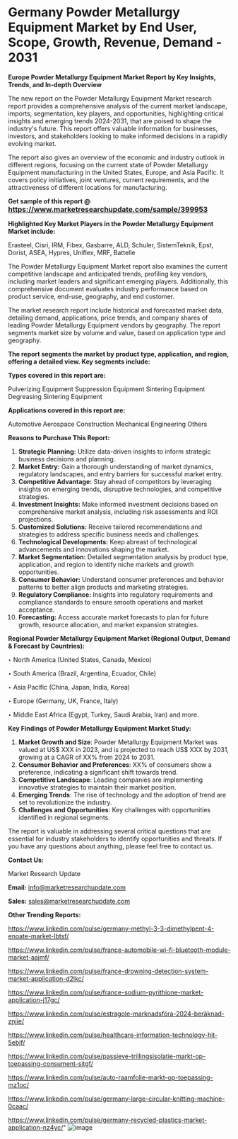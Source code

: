 # Germany Powder Metallurgy Equipment Market by End User, Scope, Growth, Revenue, Demand - 2031

<strong>Europe Powder Metallurgy Equipment Market Report by Key Insights, Trends, and In-depth Overview</strong>

The new report on the Powder Metallurgy Equipment Market research report provides a comprehensive analysis of the current market landscape, imports, segmentation, key players, and opportunities, highlighting critical insights and emerging trends 2024-2031,</strong> that are poised to shape the industry's future. This report offers valuable information for businesses, investors, and stakeholders looking to make informed decisions in a rapidly evolving market.

The report also gives an overview of the economic and industry outlook in different regions, focusing on the current state of Powder Metallurgy Equipment manufacturing in the United States, Europe, and Asia Pacific. It covers policy initiatives, joint ventures, current requirements, and the attractiveness of different locations for manufacturing.

<strong>Get sample of this report @ <a href=https://www.marketresearchupdate.com/sample/399953><font size=3 color=#0000ff>https://www.marketresearchupdate.com/sample/399953</font></a></strong>

<strong>Highlighted Key Market Players in the Powder Metallurgy Equipment Market include:</strong>

Erasteel, Cisri, IRM, Fibex, Gasbarre, ALD, Schuler, SistemTeknik, Epst, Dorist, ASEA, Hypres, Uniflex, MRF, Battelle

The Powder Metallurgy Equipment Market report also examines the current competitive landscape and anticipated trends, profiling key vendors, including market leaders and significant emerging players. Additionally, this comprehensive document evaluates industry performance based on product service, end-use, geography, and end customer.

The market research report include historical and forecasted market data, detailing demand, applications, price trends, and company shares of leading Powder Metallurgy Equipment vendors by geography. The report segments market size by volume and value, based on application type and geography.

<strong>The report segments the market by product type, application, and region, offering a detailed view. Key segments include:</strong>

<strong>Types covered in this report are:</strong>

Pulverizing Equipment
Suppression Equipment
Sintering Equipment
Degreasing Sintering Equipment

<strong>Applications covered in this report are:</strong>

Automotive
Aerospace
Construction
Mechanical Engineering
Others

<strong>Reasons to Purchase This Report:</strong>
<ol>
  <li><strong>Strategic Planning:</strong> Utilize data-driven insights to inform strategic business decisions and planning.</li>
  <li><strong>Market Entry:</strong> Gain a thorough understanding of market dynamics, regulatory landscapes, and entry barriers for successful market entry.</li>
  <li><strong>Competitive Advantage:</strong> Stay ahead of competitors by leveraging insights on emerging trends, disruptive technologies, and competitive strategies.</li>
  <li><strong>Investment Insights:</strong> Make informed investment decisions based on comprehensive market analysis, including risk assessments and ROI projections.</li>
  <li><strong>Customized Solutions:</strong> Receive tailored recommendations and strategies to address specific business needs and challenges.</li>
  <li><strong>Technological Developments:</strong> Keep abreast of technological advancements and innovations shaping the market.</li>
  <li><strong>Market Segmentation:</strong> Detailed segmentation analysis by product type, application, and region to identify niche markets and growth opportunities.</li>
  <li><strong>Consumer Behavior:</strong> Understand consumer preferences and behavior patterns to better align products and marketing strategies.</li>
  <li><strong>Regulatory Compliance:</strong> Insights into regulatory requirements and compliance standards to ensure smooth operations and market acceptance.</li>
  <li><strong>Forecasting:</strong> Access accurate market forecasts to plan for future growth, resource allocation, and market expansion strategies.</li>
</ol>

<strong>Regional Powder Metallurgy Equipment Market (Regional Output, Demand &amp; Forecast by Countries):</strong>

‣ North America (United States, Canada, Mexico)

‣ South America (Brazil, Argentina, Ecuador, Chile)

‣ Asia Pacific (China, Japan, India, Korea)

‣ Europe (Germany, UK, France, Italy)

‣ Middle East Africa (Egypt, Turkey, Saudi Arabia, Iran) and more.

<strong>Key Findings of Powder Metallurgy Equipment Market Study:</strong>
<ol>
  <li><strong>Market Growth and Size</strong>: Powder Metallurgy Equipment Market was valued at US$ XXX in 2023, and is projected to reach US$ XXX by 2031, growing at a CAGR of XX% from 2024 to 2031.</li>
  <li><strong>Consumer Behavior and Preferences</strong>: XX% of consumers show a preference, indicating a significant shift towards trend.</li>
  <li><strong>Competitive Landscape</strong>: Leading companies are implementing innovative strategies to maintain their market position.</li>
  <li><strong>Emerging Trends</strong>: The rise of technology and the adoption of trend are set to revolutionize the industry.</li>
  <li><strong>Challenges and Opportunities</strong>: Key challenges with opportunities identified in regional segments.</li>
</ol>

The report is valuable in addressing several critical questions that are essential for industry stakeholders to identify opportunities and threats. If you have any questions about anything, please feel free to contact us.

<strong>Contact Us:</strong>

Market Research Update

<strong>Email:</strong> info@marketresearchupdate.com

<strong>Sales:</strong> sales@marketresearchupdate.com

<strong>Other Trending Reports:</strong>

<a href=https://www.linkedin.com/pulse/germany-methyl-3-3-dimethylpent-4-enoate-market-lbtsf/>https://www.linkedin.com/pulse/germany-methyl-3-3-dimethylpent-4-enoate-market-lbtsf/</a>

<a href=https://www.linkedin.com/pulse/france-automobile-wi-fi-bluetooth-module-market-aajmf/>https://www.linkedin.com/pulse/france-automobile-wi-fi-bluetooth-module-market-aajmf/</a>

<a href=https://www.linkedin.com/pulse/france-drowning-detection-system-market-application-d2lkc/>https://www.linkedin.com/pulse/france-drowning-detection-system-market-application-d2lkc/</a>

<a href=https://www.linkedin.com/pulse/france-sodium-pyrithione-market-application-j17gc/>https://www.linkedin.com/pulse/france-sodium-pyrithione-market-application-j17gc/</a>

<a href=https://www.linkedin.com/pulse/estragole-marknadsföra-2024-beräknad-znjje/>https://www.linkedin.com/pulse/estragole-marknadsföra-2024-beräknad-znjje/</a>

<a href=https://www.linkedin.com/pulse/healthcare-information-technology-hit-5ebjf/>https://www.linkedin.com/pulse/healthcare-information-technology-hit-5ebjf/</a>

<a href=https://www.linkedin.com/pulse/passieve-trillingsisolatie-markt-op-toepassing-consument-sitgf/>https://www.linkedin.com/pulse/passieve-trillingsisolatie-markt-op-toepassing-consument-sitgf/</a>

<a href=https://www.linkedin.com/pulse/auto-raamfolie-markt-op-toepassing-mz1oc/>https://www.linkedin.com/pulse/auto-raamfolie-markt-op-toepassing-mz1oc/</a>

<a href=https://www.linkedin.com/pulse/germany-large-circular-knitting-machine-0caac/>https://www.linkedin.com/pulse/germany-large-circular-knitting-machine-0caac/</a>

<a href=https://www.linkedin.com/pulse/germany-recycled-plastics-market-application-nz4yc/>https://www.linkedin.com/pulse/germany-recycled-plastics-market-application-nz4yc/</a>"
![image](https://github.com/user-attachments/assets/72bffded-f68b-481b-a45e-88eafbc0e589)
